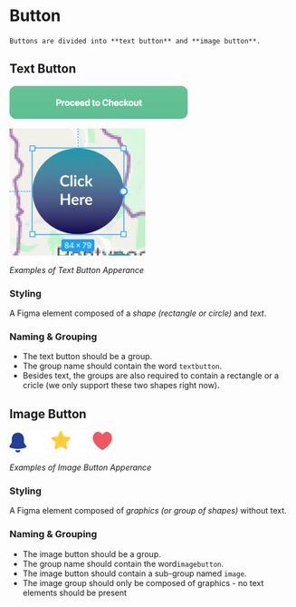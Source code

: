 # Button

```note
Buttons are divided into **text button** and **image button**.
```

## Text Button
![text button example images](https://github.com/ImagineThisNHS/ImagineThisNHS.github.io/blob/master/guidelines/assets/button/text%20button.png?raw=true)

![text button example images](https://github.com/ImagineThisNHS/ImagineThisNHS.github.io/blob/master/guidelines/assets/button/circle%20button.png?raw=true)

_Examples of Text Button Apperance_


### Styling
A Figma element composed of a _shape (rectangle or circle)_ and _text_.

### Naming & Grouping
* The text button should be a group.
* The group name should contain the word `textbutton`.
* Besides text, the groups are also required to contain a rectangle or a cricle (we only support these two shapes right now).


## Image Button
![image button examples images](https://github.com/ImagineThisNHS/ImagineThisNHS.github.io/blob/master/guidelines/assets/button/image%20button.png?raw=true)

_Examples of Image Button Apperance_

### Styling
A Figma element composed of _graphics (or group of shapes)_ without text.

### Naming & Grouping
* The image button should be a group.
* The group name should contain the word`imagebutton`.
* The image button should contain a sub-group named `image`.
* The image group should only be composed of graphics - no text elements should be present
